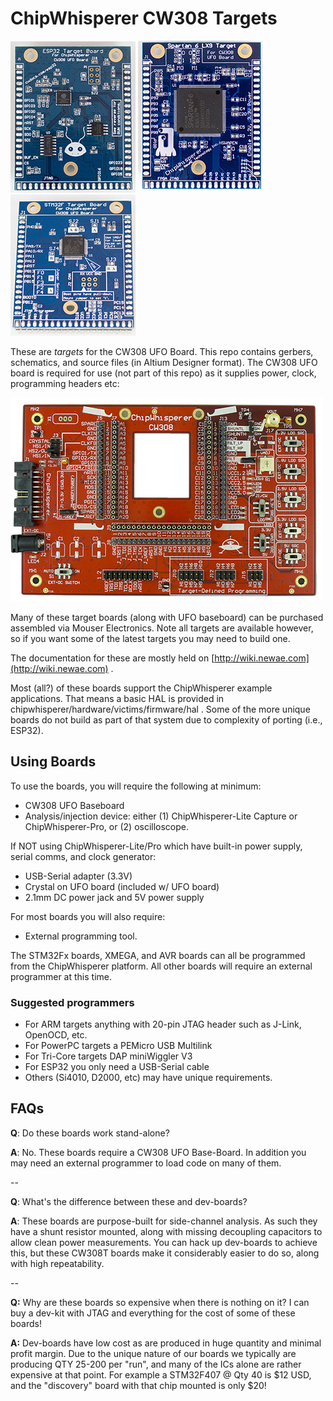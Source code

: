 # ChipWhisperer CW308 Targets #

![](doc/esp32.jpg) ![](doc/s6lx9.jpg) ![](doc/stm32.jpg)

These are *targets* for the CW308 UFO Board. This repo contains gerbers, schematics, and source files (in Altium Designer format). The CW308 UFO board is required for use (not part of this repo) as it supplies power, clock, programming headers etc:

![](doc/cw308_top.png)

Many of these target boards (along with UFO baseboard) can be purchased assembled via Mouser Electronics. Note all targets are available however, so if you want some of the latest targets you may need to build one.

The documentation for these are mostly held on [http://wiki.newae.com](http://wiki.newae.com) .

Most (all?) of these boards support the ChipWhisperer example applications. That means a basic HAL is provided in chipwhisperer/hardware/victims/firmware/hal . Some of the more unique boards do not build as part of that system due to complexity of porting (i.e., ESP32).

## Using Boards ##

To use the boards, you will require the following at minimum:

* CW308 UFO Baseboard
* Analysis/injection device: either (1) ChipWhisperer-Lite Capture or ChipWhisperer-Pro, or (2) oscilloscope.


If NOT using ChipWhisperer-Lite/Pro which have built-in power supply, serial comms, and clock generator:

* USB-Serial adapter (3.3V)
* Crystal on UFO board (included w/ UFO board)
* 2.1mm DC power jack and 5V power supply

For most boards you will also require:
* External programming tool.

The STM32Fx boards, XMEGA, and AVR boards can all be programmed from the ChipWhisperer platform. All other boards will require an external programmer at this time.

### Suggested programmers ###

* For ARM targets anything with 20-pin JTAG header such as J-Link, OpenOCD, etc.
* For PowerPC targets a PEMicro USB Multilink
* For Tri-Core targets DAP miniWiggler V3
* For ESP32 you only need a USB-Serial cable
* Others (Si4010, D2000, etc) may have unique requirements.

## FAQs ##

**Q**: Do these boards work stand-alone?

**A**: No. These boards require a CW308 UFO Base-Board. In addition you may need an external programmer to load code on many of them.

--

**Q**: What's the difference between these and dev-boards?

**A**: These boards are purpose-built for side-channel analysis. As such they have a shunt resistor mounted, along with missing decoupling capacitors to allow clean power measurements. You can hack up dev-boards to achieve this, but these CW308T boards make it considerably easier to do so, along with high repeatability.

--

**Q:** Why are these boards so expensive when there is nothing on it? I can buy a dev-kit with JTAG and everything for the cost of some of these boards!

**A:** Dev-boards have low cost as are produced in huge quantity and minimal profit margin. Due to the unique nature of our boards we typically are producing QTY 25-200 per "run", and many of the ICs alone are rather expensive at that point. For example a STM32F407 @ Qty 40 is $12 USD, and the "discovery" board with that chip mounted is only $20!

